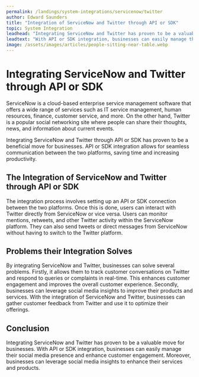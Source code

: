 ```yaml
---
permalink: /landings/system-integrations/servicenow/twitter
author: Edward Saunders
title: "Integration of ServiceNow and Twitter through API or SDK"
topic: System Integration
leadhead: "Integrating ServiceNow and Twitter has proven to be a valuable move for businesses"
leadtext: "With API or SDK integration, businesses can easily manage their social media presence and enhance customer engagement. Moreover, businesses can leverage social media insights to enhance their services and products."
image: /assets/images/articles/people-sitting-near-table.webp
---
```

<div class="arttext">	<h1>Integrating ServiceNow and Twitter through API or SDK</h1>
	<p>ServiceNow is a cloud-based enterprise service management software that offers a wide range of services such as IT service management, human resources, finance, customer service, and more. On the other hand, Twitter is a popular social networking site where people can share their thoughts, news, and information about current events. </p>
	<p>Integrating ServiceNow and Twitter through API or SDK has proven to be a beneficial move for businesses. API or SDK integration allows for seamless communication between the two platforms, saving time and increasing productivity. </p>
	<h2>The Integration of ServiceNow and Twitter through API or SDK</h2>
	<p>The integration process involves setting up an API or SDK connection between the two platforms. Once this is done, users can interact with Twitter directly from ServiceNow or vice versa. Users can monitor mentions, retweets, and other Twitter activity within the ServiceNow platform. They can also send tweets or direct messages from ServiceNow without having to switch to the Twitter platform.</p>
	<h2>Problems their Integration Solves</h2>
	<p>By integrating ServiceNow and Twitter, businesses can solve several problems. Firstly, it allows them to track customer conversations on Twitter and respond to queries or complaints in real-time. This enhances customer engagement and improves the overall customer experience. Secondly, businesses can leverage social media insights to improve their products and services. With the integration of ServiceNow and Twitter, businesses can gather customer feedback from Twitter and use it to optimize their offerings. </p>
	<h2>Conclusion</h2>
	<p>Integrating ServiceNow and Twitter has proven to be a valuable move for businesses. With API or SDK integration, businesses can easily manage their social media presence and enhance customer engagement. Moreover, businesses can leverage social media insights to enhance their services and products. </p>
</div>